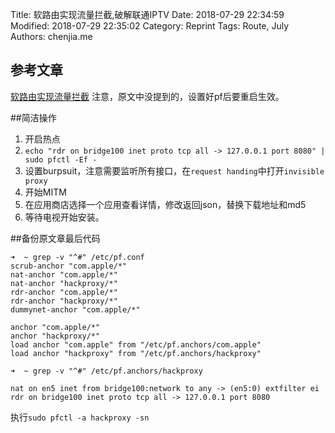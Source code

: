 Title: 软路由实现流量拦截,破解联通IPTV
Date: 2018-07-29 22:34:59
Modified: 2018-07-29 22:35:02
Category: Reprint
Tags: Route, July
Authors: chenjia.me                                                                                                                       

## 参考文章
[软路由实现流量拦截](https://oddboy.cn/2018/01/traffic-interception-by-soft-router/)
注意，原文中没提到的，设置好pf后要重启生效。

##简洁操作
 
 1. 开启热点
 2. `echo "rdr on bridge100 inet proto tcp all -> 127.0.0.1 port 8080" | sudo pfctl -Ef -`
 3. 设置burpsuit，注意需要监听所有接口，在`request handing`中打开`invisible proxy`
 4. 开始MITM
 5. 在应用商店选择一个应用查看详情，修改返回json，替换下载地址和md5
 6. 等待电视开始安装。

 
##备份原文章最后代码
 
 	➜  ~ grep -v "^#" /etc/pf.conf
	scrub-anchor "com.apple/*"
	nat-anchor "com.apple/*"
	nat-anchor "hackproxy/*"
	rdr-anchor "com.apple/*"
	rdr-anchor "hackproxy/*"
	dummynet-anchor "com.apple/*"
	
	anchor "com.apple/*"
	anchor "hackproxy/*"
	load anchor "com.apple" from "/etc/pf.anchors/com.apple"
	load anchor "hackproxy" from "/etc/pf.anchors/hackproxy"
	
	➜  ~ grep -v "^#" /etc/pf.anchors/hackproxy
	
	nat on en5 inet from bridge100:network to any -> (en5:0) extfilter ei
	rdr on bridge100 inet proto tcp all -> 127.0.0.1 port 8080

	

执行`sudo pfctl -a hackproxy -sn`